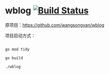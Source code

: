 # wblog [![Build Status](https://www.travis-ci.org/wangsongyan/wblog.svg?branch=master)](https://www.travis-ci.org/wangsongyan/wblog)  

原项目：https://github.com/wangsongyan/wblog

项目启动方式：

```shell

go mod tidy 

go build 

./wblog

```